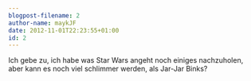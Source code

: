 ```yaml
---
blogpost-filename: 2
author-name: maykJF
date: 2012-11-01T22:23:55+01:00
id: 2
---
```


<p>Ich gebe zu, ich habe was Star Wars angeht noch einiges nachzuholen, aber kann es noch viel schlimmer werden, als Jar-Jar Binks?</p>


